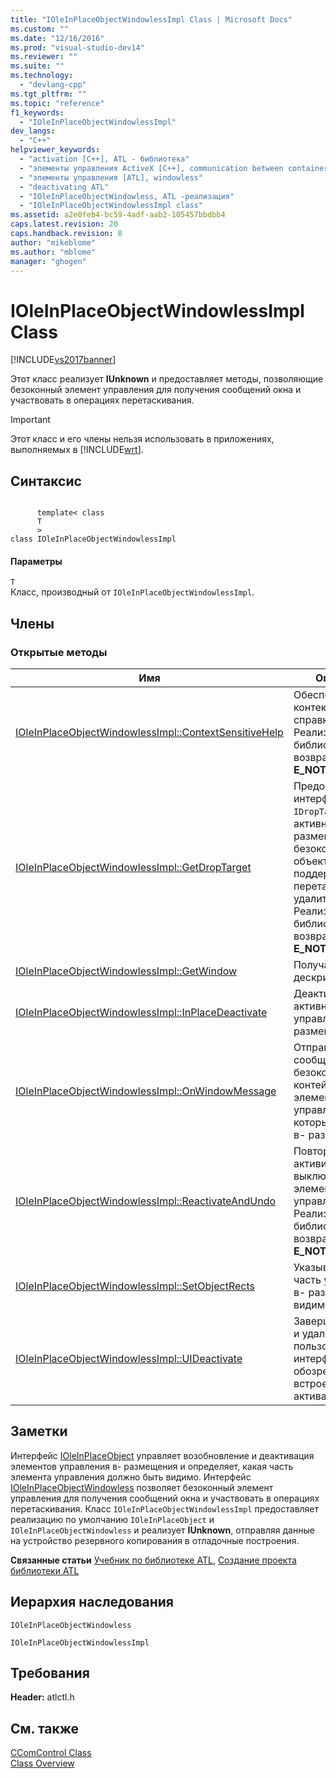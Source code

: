 ```yaml
---
title: "IOleInPlaceObjectWindowlessImpl Class | Microsoft Docs"
ms.custom: ""
ms.date: "12/16/2016"
ms.prod: "visual-studio-dev14"
ms.reviewer: ""
ms.suite: ""
ms.technology: 
  - "devlang-cpp"
ms.tgt_pltfrm: ""
ms.topic: "reference"
f1_keywords: 
  - "IOleInPlaceObjectWindowlessImpl"
dev_langs: 
  - "C++"
helpviewer_keywords: 
  - "activation [C++], ATL - библиотека"
  - "элементы управления ActiveX [C++], communication between container and control"
  - "элементы управления [ATL], windowless"
  - "deactivating ATL"
  - "IOleInPlaceObjectWindowless, ATL -реализация"
  - "IOleInPlaceObjectWindowlessImpl class"
ms.assetid: a2e0feb4-bc59-4adf-aab2-105457bbdbb4
caps.latest.revision: 20
caps.handback.revision: 8
author: "mikeblome"
ms.author: "mblome"
manager: "ghogen"
---
```

# IOleInPlaceObjectWindowlessImpl Class
[!INCLUDE[vs2017banner](../../assembler/inline/includes/vs2017banner.md)]

Этот класс реализует **IUnknown** и предоставляет методы, позволяющие безоконный элемент управления для получения сообщений окна и участвовать в операциях перетаскивания.  
  
> [!IMPORTANT]
>  Этот класс и его члены нельзя использовать в приложениях, выполняемых в [!INCLUDE[wrt](../../atl/reference/includes/wrt_md.md)].  
  
## Синтаксис  
  
```  
  
      template< class   
      T  
      >  
class IOleInPlaceObjectWindowlessImpl  
```  
  
#### Параметры  
 `T`  
 Класс, производный от `IOleInPlaceObjectWindowlessImpl`.  
  
## Члены  
  
### Открытые методы  
  
|Имя|Описание|  
|---------|--------------|  
|[IOleInPlaceObjectWindowlessImpl::ContextSensitiveHelp](../Topic/IOleInPlaceObjectWindowlessImpl::ContextSensitiveHelp.md)|Обеспечивает контекстную справку.  Реализация библиотеки ATL возвращает **E\_NOTIMPL**.|  
|[IOleInPlaceObjectWindowlessImpl::GetDropTarget](../Topic/IOleInPlaceObjectWindowlessImpl::GetDropTarget.md)|Предоставляет интерфейс `IDropTarget` для активного в\- размещения, безоконного объекта, поддержки перетащите и удалить.  Реализация библиотеки ATL возвращает **E\_NOTIMPL**.|  
|[IOleInPlaceObjectWindowlessImpl::GetWindow](../Topic/IOleInPlaceObjectWindowlessImpl::GetWindow.md)|Получает дескриптор окна.|  
|[IOleInPlaceObjectWindowlessImpl::InPlaceDeactivate](../Topic/IOleInPlaceObjectWindowlessImpl::InPlaceDeactivate.md)|Деактивирует активное элемент управления в\- размещения.|  
|[IOleInPlaceObjectWindowlessImpl::OnWindowMessage](../Topic/IOleInPlaceObjectWindowlessImpl::OnWindowMessage.md)|Отправляет сообщение в безоконному из контейнера элемент управления, который активно в\- размещения.|  
|[IOleInPlaceObjectWindowlessImpl::ReactivateAndUndo](../Topic/IOleInPlaceObjectWindowlessImpl::ReactivateAndUndo.md)|Повторно активирует ранее выключенный элемент управления.  Реализация библиотеки ATL возвращает **E\_NOTIMPL**.|  
|[IOleInPlaceObjectWindowlessImpl::SetObjectRects](../Topic/IOleInPlaceObjectWindowlessImpl::SetObjectRects.md)|Указывает, какая часть управления в\- размещения видимой.|  
|[IOleInPlaceObjectWindowlessImpl::UIDeactivate](../Topic/IOleInPlaceObjectWindowlessImpl::UIDeactivate.md)|Завершает работу и удаляется пользовательского интерфейса обозреватель. эта встроенная активация|  
  
## Заметки  
 Интерфейс [IOleInPlaceObject](http://msdn.microsoft.com/library/windows/desktop/ms692646) управляет возобновление и деактивация элементов управления в\- размещения и определяет, какая часть элемента управления должно быть видимо.  Интерфейс [IOleInPlaceObjectWindowless](http://msdn.microsoft.com/library/windows/desktop/ms687304) позволяет безоконный элемент управления для получения сообщений окна и участвовать в операциях перетаскивания.  Класс `IOleInPlaceObjectWindowlessImpl` предоставляет реализацию по умолчанию `IOleInPlaceObject` и `IOleInPlaceObjectWindowless` и реализует **IUnknown**, отправляя данные на устройство резервного копирования в отладочные построения.  
  
 **Связанные статьи** [Учебник по библиотеке ATL](../Topic/Active%20Template%20Library%20\(ATL\)%20Tutorial.md), [Создание проекта библиотеки ATL](../../atl/reference/creating-an-atl-project.md)  
  
## Иерархия наследования  
 `IOleInPlaceObjectWindowless`  
  
 `IOleInPlaceObjectWindowlessImpl`  
  
## Требования  
 **Header:**  atlctl.h  
  
## См. также  
 [CComControl Class](../../atl/reference/ccomcontrol-class.md)   
 [Class Overview](../../atl/atl-class-overview.md)